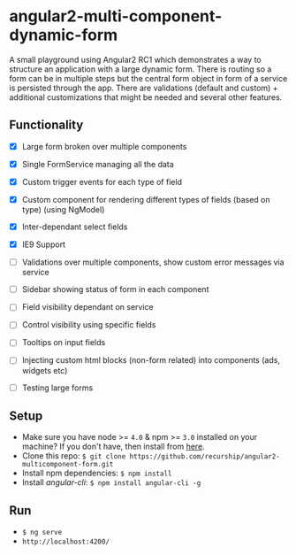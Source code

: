 # angular2-multi-component-dynamic-form

A small playground using Angular2 RC1 which demonstrates a way to structure an application with a large dynamic form. There is routing so a form can be in multiple steps but the central form object in form of a service is persisted through the app. There are validations (default and custom) + additional customizations that might be needed and several other features.

## Functionality

- [x] Large form broken over multiple components
- [x] Single FormService managing all the data
- [x] Custom trigger events for each type of field
- [x] Custom component for rendering different types of fields (based on type) (using NgModel)
- [x] Inter-dependant select fields
- [x] IE9 Support
- [ ] Validations over multiple components, show custom error messages via service
- [ ] Sidebar showing status of form in each component
- [ ] Field visibility dependant on service
- [ ] Control visibility using specific fields
- [ ] Tooltips on input fields
- [ ] Injecting custom html blocks (non-form related) into components (ads, widgets etc)
- [ ] Testing large forms


## Setup

- Make sure you have node >= `4.0` & npm >= `3.0` installed on your machine? If you don't have, then install from [here](https://nodejs.org/en/download/).
- Clone this repo: `$ git clone https://github.com/recurship/angular2-multicomponent-form.git`
- Install npm dependencies: `$ npm install`
- Install *angular-cli*: `$ npm install angular-cli -g`

## Run

- `$ ng serve`
- `http://localhost:4200/`

